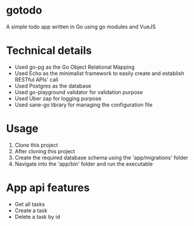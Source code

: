 # gotodo

A simple todo app written in Go using go modules and VueJS

# Technical details

- Used go-pg as the Go Object Relational Mapping
- Used Echo as the minimalist framework to easily create and establish RESTful APIs' call
- Used Postgres as the database
- Used go-playground validator for validation purpose
- Used Uber zap for logging purpose
- Used sane-go library for managing the configuration file

# Usage

1. Clone this project
2. After cloning this project
3. Create the required database schema using the 'app/migrations' folder
4. Navigate into the 'app/bin' folder and run the executable

# App api features

- Get all tasks
- Create a task
- Delete a task by id
